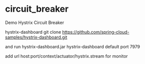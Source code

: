 # circuit_breaker
Demo Hystrix Circuit Breaker


hystrix-dashboard
git clone https://github.com/spring-cloud-samples/hystrix-dashboard.git

and run hystrix-dashboard.jar
hystrix-dashboard default port 7979

add url host:port/context/actuator/hystrix.stream for monitor
 